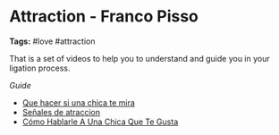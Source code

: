 # Attraction - Franco Pisso 

**Tags:** #love #attraction

That is a set of videos to help you to understand and guide you in your ligation process.

_Guide_

 - [Que hacer si una chica te mira](../notes/20220521212937_que-hacer-si-te-mira-una-chica.md.md)
 - [Señales de atraccion](../notes/20220521213420_4-señales-de-atraccion.md)
 - [Cómo Hablarle A Una Chica Que Te Gusta](../notes/20220521221743_como-hablar-con-alguien-que-te-gusta.md)

